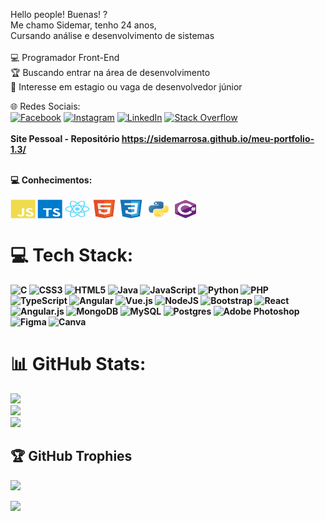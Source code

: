 Hello people! Buenas! ?<br>Me chamo Sidemar, tenho 24 anos, <br>Cursando análise e desenvolvimento de sistemas <br><br>💻 Programador Front-End<br>🏆  Buscando entrar na área de desenvolvimento<br>🔎 Interesse em estagio ou vaga de desenvolvedor júnior<br>


 🌐 Redes Sociais: <br>
[![Facebook](https://img.shields.io/badge/Facebook-%231877F2.svg?logo=Facebook&logoColor=white)](https://facebook.com/https://www.facebook.com/profile.php?id=100005529724561) [![Instagram](https://img.shields.io/badge/Instagram-%23E4405F.svg?logo=Instagram&logoColor=white)](https://instagram.com/https://www.instagram.com/siderosa25/) [![LinkedIn](https://img.shields.io/badge/LinkedIn-%230077B5.svg?logo=linkedin&logoColor=white)](https://linkedin.com/in/https://www.linkedin.com/in/sidemarrosa25/) [![Stack Overflow](https://img.shields.io/badge/-Stackoverflow-FE7A16?logo=stack-overflow&logoColor=white)](https://stackoverflow.com/users/169682) 
<br> <br> 
<strong> Site Pessoal - Repositório <strong>
https://sidemarrosa.github.io/meu-portfolio-1.3/

<br>
💻 Conhecimentos:<br>
<div style="display: inline_block"><br>
  <img align="center" alt="Side-Js" height="30" width="40" src="https://raw.githubusercontent.com/devicons/devicon/master/icons/javascript/javascript-plain.svg">
  <img align="center" alt="Side-Ts" height="30" width="40" src="https://raw.githubusercontent.com/devicons/devicon/master/icons/typescript/typescript-plain.svg">
  <img align="center" alt="Side-React" height="30" width="40" src="https://raw.githubusercontent.com/devicons/devicon/master/icons/react/react-original.svg">
  <img align="center" alt="Side-HTML" height="30" width="40" src="https://raw.githubusercontent.com/devicons/devicon/master/icons/html5/html5-original.svg">
  <img align="center" alt="Side-CSS" height="30" width="40" src="https://raw.githubusercontent.com/devicons/devicon/master/icons/css3/css3-original.svg">
  <img align="center" alt="Side-Python" height="30" width="40" src="https://raw.githubusercontent.com/devicons/devicon/master/icons/python/python-original.svg">
  <img align="center" alt="Side-Csharp" height="30" width="40" src="https://raw.githubusercontent.com/devicons/devicon/master/icons/csharp/csharp-original.svg">
</div>

# 💻 Tech Stack:
![C](https://img.shields.io/badge/c-%2300599C.svg?style=for-the-badge&logo=c&logoColor=white) ![CSS3](https://img.shields.io/badge/css3-%231572B6.svg?style=for-the-badge&logo=css3&logoColor=white) ![HTML5](https://img.shields.io/badge/html5-%23E34F26.svg?style=for-the-badge&logo=html5&logoColor=white) ![Java](https://img.shields.io/badge/java-%23ED8B00.svg?style=for-the-badge&logo=java&logoColor=white) ![JavaScript](https://img.shields.io/badge/javascript-%23323330.svg?style=for-the-badge&logo=javascript&logoColor=%23F7DF1E) ![Python](https://img.shields.io/badge/python-3670A0?style=for-the-badge&logo=python&logoColor=ffdd54) ![PHP](https://img.shields.io/badge/php-%23777BB4.svg?style=for-the-badge&logo=php&logoColor=white) ![TypeScript](https://img.shields.io/badge/typescript-%23007ACC.svg?style=for-the-badge&logo=typescript&logoColor=white) ![Angular](https://img.shields.io/badge/angular-%23DD0031.svg?style=for-the-badge&logo=angular&logoColor=white) ![Vue.js](https://img.shields.io/badge/vuejs-%2335495e.svg?style=for-the-badge&logo=vuedotjs&logoColor=%234FC08D) ![NodeJS](https://img.shields.io/badge/node.js-6DA55F?style=for-the-badge&logo=node.js&logoColor=white) ![Bootstrap](https://img.shields.io/badge/bootstrap-%23563D7C.svg?style=for-the-badge&logo=bootstrap&logoColor=white) ![React](https://img.shields.io/badge/react-%2320232a.svg?style=for-the-badge&logo=react&logoColor=%2361DAFB) ![Angular.js](https://img.shields.io/badge/angular.js-%23E23237.svg?style=for-the-badge&logo=angularjs&logoColor=white) ![MongoDB](https://img.shields.io/badge/MongoDB-%234ea94b.svg?style=for-the-badge&logo=mongodb&logoColor=white) ![MySQL](https://img.shields.io/badge/mysql-%2300f.svg?style=for-the-badge&logo=mysql&logoColor=white) ![Postgres](https://img.shields.io/badge/postgres-%23316192.svg?style=for-the-badge&logo=postgresql&logoColor=white) ![Adobe Photoshop](https://img.shields.io/badge/adobephotoshop-%2331A8FF.svg?style=for-the-badge&logo=adobephotoshop&logoColor=white) 	![Figma](https://img.shields.io/badge/figma-%23F24E1E.svg?style=for-the-badge&logo=figma&logoColor=white) ![Canva](https://img.shields.io/badge/Canva-%2300C4CC.svg?style=for-the-badge&logo=Canva&logoColor=white)
# 📊 GitHub Stats:
![](https://github-readme-stats.vercel.app/api?username=SidemarRosa&theme=react&hide_border=false&include_all_commits=true&count_private=true)<br/>
![](https://github-readme-streak-stats.herokuapp.com/?user=SidemarRosa&theme=react&hide_border=false)<br/>
![](https://github-readme-stats.vercel.app/api/top-langs/?username=SidemarRosa&theme=react&hide_border=false&include_all_commits=true&count_private=true&layout=compact)

## 🏆 GitHub Trophies
![](https://github-profile-trophy.vercel.app/?username=SidemarRosa&theme=matrix&no-frame=false&no-bg=true&margin-w=4)


[![](https://visitcount.itsvg.in/api?id=SidemarRosa&icon=6&color=3)](https://visitcount.itsvg.in)

